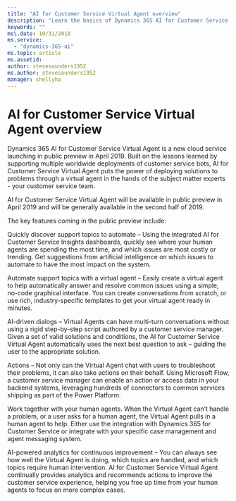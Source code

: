 ```yaml
---
title: "AI for Customer Service Virtual Agent overview"
description: "Learn the basics of Dynamics 365 AI for Customer Service Virtual Agent."
keywords: ""
ms\.date: 10/31/2018
ms.service:
  - "dynamics-365-ai"
ms.topic: article
ms.assetid: 
author: stevesaunders1952
ms.author: stevesaunders1952
manager: shellyha
---
```


# AI for Customer Service Virtual Agent overview

Dynamics 365 AI for Customer Service Virtual Agent is a new cloud service launching in public preview in April 2019. Built on the lessons learned by supporting multiple worldwide deployments of customer service bots, AI for Customer Service Virtual Agent puts the power of deploying solutions to problems through a virtual agent in the hands of the subject matter experts - your customer service team.  

AI for Customer Service Virtual Agent will be available in public preview in April 2019 and will be generally available in the second half of 2019.

The key features coming in the public preview include:

Quickly discover support topics to automate – Using the integrated AI for Customer Service Insights dashboards, quickly see where your human agents are spending the most time, and which issues are most costly or trending. Get suggestions from artificial intelligence on which issues to automate to have the most impact on the system.

Automate support topics with a virtual agent – Easily create a virtual agent to help automatically answer and resolve common issues using a simple, no-code graphical interface. You can create conversations from scratch, or use rich, industry-specific templates to get your virtual agent ready in minutes.

AI-driven dialogs – Virtual Agents can have multi-turn conversations without using a rigid step-by-step script authored by a customer service manager. Given a set of valid solutions and conditions, the AI for Customer Service Virtual Agent automatically uses the next best question to ask – guiding the user to the appropriate solution.

Actions – Not only can the Virtual Agent chat with users to troubleshoot their problems, it can also take actions on their behalf. Using Microsoft Flow, a customer service manager can enable an action or access data in your backend systems, leveraging hundreds of connectors to common services shipping as part of the Power Platform.

Work together with your human agents. When the Virtual Agent can’t handle a problem, or a user asks for a human agent, the Virtual Agent pulls in a human agent to help. Either use the integration with Dynamics 365 for Customer Service or integrate with your specific case management and agent messaging system.

AI-powered analytics for continuous improvement – You can always see how well the Virtual Agent is doing, which topics are handled, and which topics require human intervention. AI for Customer Service Virtual Agent continually provides analytics and recommends actions to improve the customer service experience, helping you free up time from your human agents to focus on more complex cases.